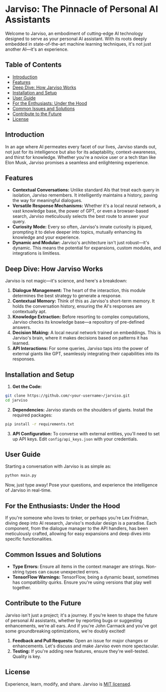 # Jarviso: The Pinnacle of Personal AI Assistants

Welcome to Jarviso, an embodiment of cutting-edge AI technology designed to serve as your personal AI assistant. With its roots deeply embedded in state-of-the-art machine learning techniques, it's not just another AI—it's an experience.

## Table of Contents
- [Introduction](#introduction)
- [Features](#features)
- [Deep Dive: How Jarviso Works](#deep-dive-how-jarviso-works)
- [Installation and Setup](#installation-and-setup)
- [User Guide](#user-guide)
- [For the Enthusiasts: Under the Hood](#for-the-enthusiasts-under-the-hood)
- [Common Issues and Solutions](#common-issues-and-solutions)
- [Contribute to the Future](#contribute-to-the-future)
- [License](#license)

## Introduction

In an age where AI permeates every facet of our lives, Jarviso stands out, not just for its intelligence but also for its adaptability, context-awareness, and thirst for knowledge. Whether you're a novice user or a tech titan like Elon Musk, Jarviso promises a seamless and enlightening experience.

## Features

- **Contextual Conversations:** Unlike standard AIs that treat each query in isolation, Jarviso remembers. It intelligently maintains a history, paving the way for meaningful dialogues.
- **Versatile Response Mechanisms:** Whether it's a local neural network, a vast knowledge base, the power of GPT, or even a browser-based search, Jarviso meticulously selects the best route to answer your query.
- **Curiosity Mode:** Every so often, Jarviso's innate curiosity is piqued, prompting it to delve deeper into topics, mutually enhancing its knowledge and your experience.
- **Dynamic and Modular:** Jarviso's architecture isn't just robust—it's dynamic. This means the potential for expansions, custom modules, and integrations is limitless.

## Deep Dive: How Jarviso Works

Jarviso is not magic—it's science, and here's a breakdown:

1. **Dialogue Management:** The heart of the interaction, this module determines the best strategy to generate a response.
2. **Contextual Memory:** Think of this as Jarviso's short-term memory. It holds the conversation history, ensuring the AI's responses are contextually apt.
3. **Knowledge Extraction:** Before resorting to complex computations, Jarviso checks its knowledge base—a repository of pre-defined answers.
4. **Decision Making:** A local neural network trained on embeddings. This is Jarviso's brain, where it makes decisions based on patterns it has learned.
5. **API Interactions:** For some queries, Jarviso taps into the power of external giants like GPT, seamlessly integrating their capabilities into its responses.

## Installation and Setup

1. **Get the Code:**
```bash
git clone https://github.com/<your-username>/jarviso.git
cd jarviso
```
2. **Dependencies:** Jarviso stands on the shoulders of giants. Install the required packages:
```bash
pip install -r requirements.txt
```
3. **API Configuration:** To converse with external entities, you'll need to set up API keys. Edit `config/api_keys.json` with your credentials.

## User Guide

Starting a conversation with Jarviso is as simple as:
```bash
python main.py
```
Now, just type away! Pose your questions, and experience the intelligence of Jarviso in real-time.

## For the Enthusiasts: Under the Hood

If you're someone who loves to tinker, or perhaps you're Lex Fridman, diving deep into AI research, Jarviso's modular design is a paradise. Each component, from the dialogue manager to the API handlers, has been meticulously crafted, allowing for easy expansions and deep dives into specific functionalities.

## Common Issues and Solutions

- **Type Errors:** Ensure all items in the context manager are strings. Non-string types can cause unexpected errors.
- **TensorFlow Warnings:** TensorFlow, being a dynamic beast, sometimes has compatibility quirks. Ensure you're using versions that play well together.

## Contribute to the Future

Jarviso isn't just a project; it's a journey. If you're keen to shape the future of personal AI assistants, whether by reporting bugs or suggesting enhancements, we're all ears. And if you're John Carmack and you've got some groundbreaking optimizations, we're doubly excited!

1. **Feedback and Pull Requests:** Open an issue for major changes or enhancements. Let's discuss and make Jarviso even more spectacular.
2. **Testing:** If you're adding new features, ensure they're well-tested. Quality is key.

## License

Experience, learn, modify, and share. Jarviso is [MIT licensed](https://choosealicense.com/licenses/mit/).

